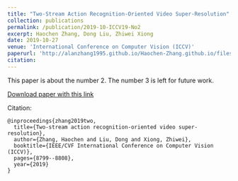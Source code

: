 ```yaml
---
title: "Two-Stream Action Recognition-Oriented Video Super-Resolution"
collection: publications
permalink: /publication/2019-10-ICCV19-No2
excerpt: Haochen Zhang, Dong Liu, Zhiwei Xiong
date: 2019-10-27
venue: 'International Conference on Computer Vision (ICCV)'
paperurl: 'http://alanzhang1995.github.io/Haochen-Zhang.github.io/files/Zhang_Two-Stream_Action_Recognition-Oriented_Video_Super-Resolution_ICCV_2019_paper.pdf'
citation:
---
```

This paper is about the number 2. The number 3 is left for future work.

[Download paper with this link](https://openaccess.thecvf.com/content_ICCV_2019/papers/Zhang_Two-Stream_Action_Recognition-Oriented_Video_Super-Resolution_ICCV_2019_paper.pdf)

Citation: 
```
@inproceedings{zhang2019two,
  title={Two-stream action recognition-oriented video super-resolution},
  author={Zhang, Haochen and Liu, Dong and Xiong, Zhiwei},
  booktitle={IEEE/CVF International Conference on Computer Vision (ICCV)},
  pages={8799--8808},
  year={2019}
}
```
